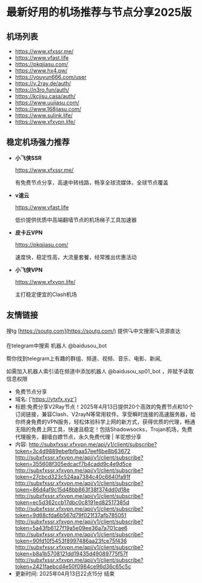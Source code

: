 # 最新好用的机场推荐与节点分享2025版

## 机场列表
* https://www.xfxssr.me/
* https://www.vfast.life
* https://pkqjiasu.com/
* https://www.hx4.pw/ 
* https://youyun666.com/user
* https://v.2ray.de/auth/
* https://n3ro.fun/auth/
* https://kcjisu.casa/auth/
* https://www.uujiasu.com/
* https://www.168jiasu.com/
* https://www.sulink.life/
* https://www.xfxvpn.life/

## 稳定机场强力推荐

+ **小飞侠SSR**
  
   https://www.xfxssr.me/
   
   有免费节点分享，高速中转线路，畅享全球流媒体，全球节点覆盖
   
+ **v速云**
  
   https://www.vfast.life
   
   低价提供优质中高端翻墙节点的机场梯子工具加速器
   
+ **皮卡丘VPN**
  
   https://pkqjiasu.com/
   
   速度快，稳定性高，大流量套餐，经常推出优惠活动
   
+ **小飞侠VPN**
  
   https://www.xfxvpn.life/
   
   主打稳定便宜的Clash机场

## 友情链接

搜tg [https://soutg.com](https://soutg.com/) 提供🔍中文搜索🔍资源直达

在telegram中搜索 机器人 @baidusou_bot

帮你找到telegram上有趣的群组、频道、视频、音乐、电影、新闻,

如需加入机器人索引请在频道中添加机器人 @baidusou_sp01_bot ，并赋予读取信息权限

- 免费节点分享 
- 域名: ['https://ytxfx.xyz'] 
- 标题:免费分享V2Ray节点！2025年4月13日提供20个高效的免费节点和10个订阅链接，兼容Clash、V2rayN等常用软件。享受瞬时连接的高速服务器，给你终身免费的VPN服务，轻松体验科学上网的新方式，获得优质的代理，畅通无阻的免费上网工具，快速且稳定！包括Shadowsocks，Trojan机场，免费代理服务，翻墙白嫖节点，永久免费代理  |  羊驼想分享 
- 内容: 
http://subxfxssr.xfxvpn.me/api/v1/client/subscribe?token=3c4d9889ebefbfbaa57eef6be8b63672
http://subxfxssr.xfxvpn.me/api/v1/client/subscribe?token=355608f305edcacf7b4cadd9c4e9d5ce
http://subxfxssr.xfxvpn.me/api/v1/client/subscribe?token=27cbcd323c524aa7384c40c6640fa91f
http://subxfxssr.xfxvpn.me/api/v1/client/subscribe?token=86d4af9c15d48bb863f38f374dd0d18e
http://subxfxssr.xfxvpn.me/api/v1/client/subscribe?token=ec5d362ccb17dbc0c8191ed82517385d
http://subxfxssr.xfxvpn.me/api/v1/client/subscribe?token=9d68cfda6b567d79f021f37afb785051
http://subxfxssr.xfxvpn.me/api/v1/client/subscribe?token=5a43fb6127f19a5e09ee36a7a701cae6
http://subxfxssr.xfxvpn.me/api/v1/client/subscribe?token=90fd10f5453f8997486aa23fce75f436
http://subxfxssr.xfxvpn.me/api/v1/client/subscribe?token=b8a1b5708121dd19435d49089775f57f
http://subxfxssr.xfxvpn.me/api/v1/client/subscribe?token=2421faebcd4e50f0984ce96d36c65c5c 
- 更新时间: 2025年04月13日22点15分 
结束
